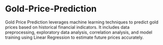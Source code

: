 # Gold-Price-Prediction
Gold Price Prediction leverages machine learning techniques to predict gold prices based on historical financial indicators. It includes data preprocessing, exploratory data analysis, correlation analysis, and model training using Linear Regression to estimate future prices accurately.

